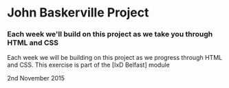 <h1>John Baskerville Project</h1>

<h3>Each week we'll build on this project as we take you through HTML and CSS</h3>

<p>Each week we will be building on this project as we progress through HTML and CSS. This exercise is part of the [IxD Belfast] module</p>

<p>2nd November 2015</p>
